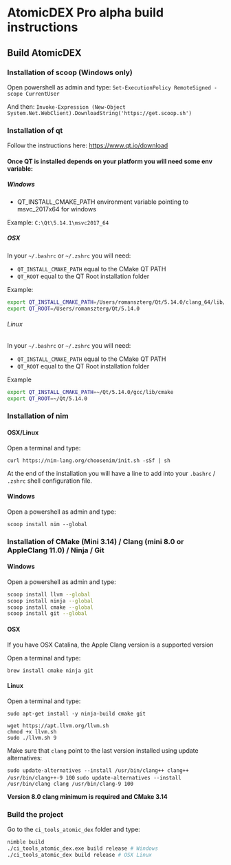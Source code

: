 # AtomicDEX Pro alpha build instructions

## Build AtomicDEX

### Installation of scoop (Windows only)

Open powershell as admin and type: `Set-ExecutionPolicy RemoteSigned -scope CurrentUser`

And then: `Invoke-Expression (New-Object System.Net.WebClient).DownloadString('https://get.scoop.sh')`

### Installation of qt

Follow the instructions here: https://www.qt.io/download

#### Once QT is installed depends on your platform you will need some env variable:

##### Windows

- QT_INSTALL_CMAKE_PATH environment variable pointing to msvc_2017x64 for windows

Example: `C:\Qt\5.14.1\msvc2017_64`

##### OSX

In your `~/.bashrc` or `~/.zshrc` you will need:
 * `QT_INSTALL_CMAKE_PATH` equal to the CMake QT PATH
 * `QT_ROOT` equal to the QT Root installation folder

Example:
```bash
export QT_INSTALL_CMAKE_PATH=/Users/romanszterg/Qt/5.14.0/clang_64/lib/cmake
export QT_ROOT=/Users/romanszterg/Qt/5.14.0
```

###### Linux

In your `~/.bashrc` or `~/.zshrc` you will need:
 * `QT_INSTALL_CMAKE_PATH` equal to the CMake QT PATH
 * `QT_ROOT` equal to the QT Root installation folder

Example 
```bash
export QT_INSTALL_CMAKE_PATH=~/Qt/5.14.0/gcc/lib/cmake
export QT_ROOT=~/Qt/5.14.0
```

### Installation of nim

#### OSX/Linux

Open a terminal and type:

`curl https://nim-lang.org/choosenim/init.sh -sSf | sh`

At the end of the installation you will have a line to add into your `.bashrc` / `.zshrc` shell configuration file.

#### Windows

Open a powershell as admin and type:

`scoop install nim --global`

### Installation of CMake (Mini 3.14) / Clang (mini 8.0 or AppleClang 11.0) / Ninja / Git

#### Windows

Open a powershell as admin and type:

```sh
scoop install llvm --global
scoop install ninja --global
scoop install cmake --global
scoop install git --global
```

#### OSX

If you have OSX Catalina, the Apple Clang version is a supported version

Open a terminal and type:
```
brew install cmake ninja git
```

#### Linux

Open a terminal and type:

```
sudo apt-get install -y ninja-build cmake git

wget https://apt.llvm.org/llvm.sh
chmod +x llvm.sh
sudo ./llvm.sh 9
```

Make sure that `clang` point to the last version installed using update alternatives:

`sudo update-alternatives --install /usr/bin/clang++ clang++ /usr/bin/clang++-9 100`
`sudo update-alternatives --install /usr/bin/clang clang /usr/bin/clang-9 100`

**Version 8.0 clang minimum is required and CMake 3.14**

### Build the project

Go to the `ci_tools_atomic_dex` folder and type:

```bash
nimble build
./ci_tools_atomic_dex.exe build release # Windows
./ci_tools_atomic_dex build release # OSX Linux
```



